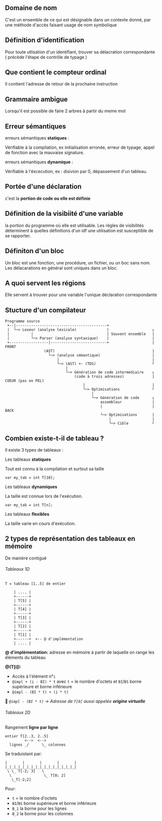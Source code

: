 ## Domaine de nom 

C'est un ensemble de ce qui est désignable dans un contexte donné, par une méthode d'accès faisant usage de nom symbolique

## Définition d'identification

Pour toute utlisation d'un identifiant, trouver  sa délacration correspondante ( précède l'étape de contrôle de typage )

## Que contient le compteur ordinal 

Il contient l'adresse de retour de la prochaine instruction

## Grammaire ambigue

Lorsqu'il est possible de faire 2 arbres à partir du meme mot

## Erreur sémantiques 

erreurs sémantiques **statiques** :

Vérifiable à la compilation, ex initialisation erronée, erreur de typage, appel de fonction avec la mauvaise signature.

erreurs sémantiques **dynamique** : 

Vérifiable à l'éxcecution, ex : disivion par 0, dépassement d'un tableau.

## Portée d'une déclaration 

c'est la **portion de code ou elle est définie**

## Définition de la visibiité d'une variable

la portion du programme où elle est utilisable. Les règles de visibilités déterminent à quelles définitions d'un idf une utilisation est susceptible de se rapporter.

## Définiton d'un bloc

Un bloc est une fonction, une procédure, un fichier, ou un boc sans nom. Les délacarations en général sont uniques dans un bloc.

## A quoi servent les régions

Elle servent à trouver pour une variable l'unique déclaration correspondante

## Stucture d'un compilateur

```text
Programme source
 +--|------------------------------------------+
 |  └─> Lexeur (analyse lexicale)              |                    ┐
 |          |                                  | Souvent ensemble   |
 |          └─> Parser (analyse syntaxique)    |                    |
 +------------------|--------------------------+                    | FRONT
                  (AST)                                             |
                    └─> (analyse sémantique)                        |
                        |                                           |
                        └─> (AST) +- (TDS)                          ┘
                            |
                            └─> Génération de code intermédiaire    ┐
                                (code à trois adresses)             | COEUR (pas en PEL)
                                    |                               |
                                    └─> Optimisations               ┘
                                        |
                                        └─> Génération de code      ┐
                                            assembleur              |
                                            |                       | BACK
                                            └─> Optimisations       |
                                                |                   |
                                                └─> Cible           ┘
```

## Combien existe-t-il de tableau ?

Il existe 3 types de tableaux : 

Les tableaux **statiques**

Tout est connu à la compilation et surtout sa taille

```var my_tab = int T[10];```

Les tableaux **dynamiques**

La taille est connue lors de l'exécution.

``` var n = read();
var my_tab = int T[n]; 
```

Les tableaux **flexibles**

La taille varie en cours d'exécution.

## 2 types de représentation des tableaux en mémoire

De manière contiguë

###### Tableaux 1D

`T = tableau [1..5] de entier`

```text
    | .... |
    +------+
    | T[5] |
    +------+
    | T[4] |
    +------+
    | T[3] |
    +------+
    | T[2] |
    +------+
    | T[1] |
    +------+  <-- @ d'implémentation
    | .... |
```

**@ d'implémentation:** adresse en mémoire à partir de laquelle on range les éléments du tableau

**@(T[i]):**

- Accès à l'élément n°`i`
- `@impl + (i - BI) * t` avec `t` = le nombre d'octets et `BI`/`BS` borne supérieure et borne inférieure
- `@impl - (BI * t) + (i * t)`

📝 _`@impl - (BI * t)` -> Adresse de `T[0]` aussi appelée **origine virtuelle**_

###### Tableaux 2D

Rangement **ligne par ligne**

```text
entier T[2..3, 2..5]
         <-->  <-->
  lignes _/      \_ colonnes
```

Se traduistant par:

```text
|       |       |       |       |
|_|_|_|_|_|_|_|_|_|_|_|_|_|_|_|_|
 \ \_ T[-2; 3]   \
  \               \_ T[0; 2]
   \_T[-2;2]  
```

Pour:

- `t` = le nombre d'octets
- `BI`/`BS` borne supérieure et borne inférieure
- `B_1` la borne pour les lignes
- `B_2` la borne pour les colonnes

